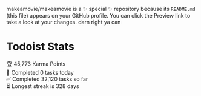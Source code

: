 makeamovie/makeamovie is a ✨ special ✨ repository because its `README.md` (this file) appears on your GitHub profile.
You can click the Preview link to take a look at your changes. darn right ya can

# Todoist Stats

<!-- TODO-IST:START -->
🏆  45,773 Karma Points           
🌸  Completed 0 tasks today           
✅  Completed 32,120 tasks so far           
⏳  Longest streak is 328 days
<!-- TODO-IST:END -->
